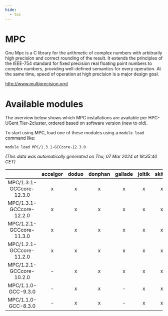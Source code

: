 ```yaml
---
hide:
  - toc
---
```


MPC
===


Gnu Mpc is a C library for the arithmetic of complex numbers with arbitrarily high precision and correct rounding of the result. It extends the principles of the IEEE-754 standard for fixed precision real floating point numbers to complex numbers, providing well-defined semantics for every operation. At the same time, speed of operation at high precision is a major design goal.

http://www.multiprecision.org/
# Available modules


The overview below shows which MPC installations are available per HPC-UGent Tier-2cluster, ordered based on software version (new to old).

To start using MPC, load one of these modules using a `module load` command like:

```shell
module load MPC/1.3.1-GCCcore-12.3.0
```

*(This data was automatically generated on Thu, 07 Mar 2024 at 18:35:40 CET)*  

| |accelgor|doduo|donphan|gallade|joltik|skitty|
| :---: | :---: | :---: | :---: | :---: | :---: | :---: |
|MPC/1.3.1-GCCcore-12.3.0|x|x|x|x|x|x|
|MPC/1.3.1-GCCcore-12.2.0|x|x|x|x|x|x|
|MPC/1.2.1-GCCcore-11.3.0|x|x|x|x|x|x|
|MPC/1.2.1-GCCcore-11.2.0|x|x|x|x|x|x|
|MPC/1.2.1-GCCcore-10.2.0|-|x|x|x|x|x|
|MPC/1.1.0-GCC-9.3.0|-|x|x|-|x|x|
|MPC/1.1.0-GCC-8.3.0|-|x|x|-|x|x|
